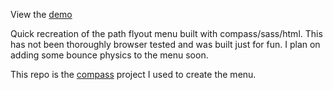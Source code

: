 View the [demo](http://dl.dropbox.com/u/1274637/path_menu/index.html)

Quick recreation of the path flyout menu built with compass/sass/html. This has not been thoroughly browser tested and was built just for fun.
I plan on adding some bounce physics to the menu soon.

This repo is the [compass](http://www.compass-style.org) project I used to create the menu.
